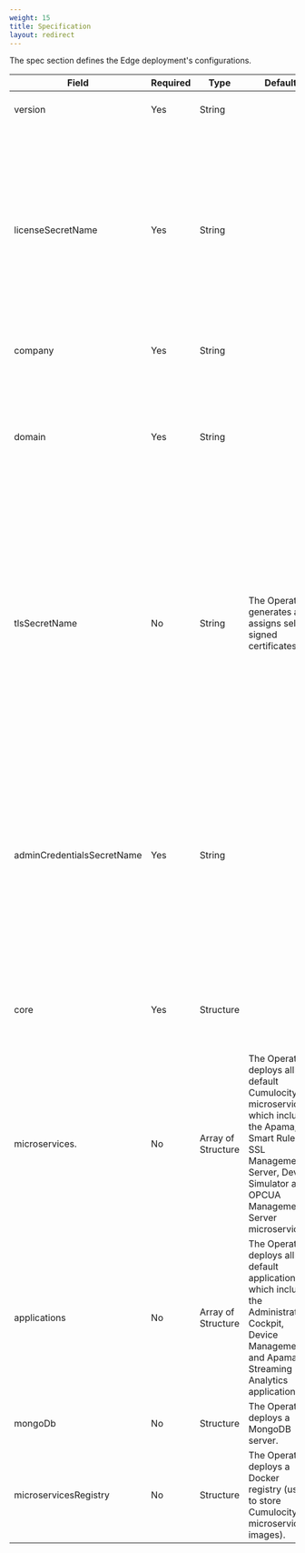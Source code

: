 ```yaml
---
weight: 15
title: Specification
layout: redirect
---
```


The spec section defines the Edge deployment's configurations.

Field | Required | Type | Default | Description
----- | -------- | ---- | ------- | -----------
version | Yes | String |  | Cumulocity IoT Edge version to deploy.
licenseSecretName | Yes | String |  | Name of the Kubernetes Secret containing the Edge license key. See [License Secret](#license-secret) for details. <p>**Note:** The Operator fetches this secret from the namespace with the name of the Edge CR. Create this secret before deploying or updating the Edge.
company | Yes | String |  | Name of the edge tenant, e.g. the company's name.
domain | Yes | String |  | A fully qualified domain name. <p>For example, “myown.iot.com”. Here, you must have the Edge license for the domain name iot.com or myown.iot.com.
tlsSecretName| No | String | The Operator generates and assigns self-signed certificates. | Name of the Kubernetes Secret containing the TLS key and certificates for the name specified in the `spec.domain` field. See [TLS Secret](#tls-secret) for details. <p>**Note:** The Operator fetches this secret from the namespace with the name of the Edge CR. Create this secret before deploying or updating the Edge.
adminCredentialsSecretName| Yes | String |  | Name of the Kubernetes Secret containing the management/edge tenant's admin credentials. See [Admin Credentials Secret](#admin-credentials-secret) for details. <p>**Note:** The Operator fetches this secret from the namespace with the name of the Edge CR. Create this secret before deploying or updating the Edge.
core | Yes | Structure |  | Cumulocity IoT platform configurations. See [Cumulocity IoT Core configurations](#cumulocity-iot-core-configurations) for details.
microservices. | No | Array of Structure | The Operator deploys all the default Cumulocity microservices, which include the Apama, Smart Rules, SSL Management Server, Device Simulator and OPCUA Management Server microservices. |  Specify resources to allocate to a Cumulocity microservice and skip deploying the Device Simulator and/or OPCUA Management Server. See [Microservices](#microservices) for details.
applications | No | Array of Structure | The Operator deploys all default applications, which include the Administration, Cockpit, Device Management and Apama Streaming Analytics applications. | Specify the applications to skip deploying. For example, Apama Streaming Analytics application. See [Applications](#applications) for details.
mongoDb | No | Structure | The Operator deploys a MongoDB server. |  See [MongoDB](#mongodb) for details.
microservicesRegistry | No | Structure | The Operator deploys a Docker registry (used to store Cumulocity microservice images). | See [Microservices Registry](#microservices-registry) for details.
